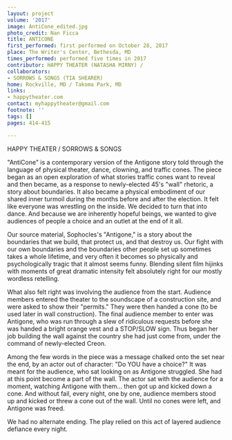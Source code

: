 ```yaml
---
layout: project
volume: '2017'
image: AntiCone_edited.jpg
photo_credit: Nan Ficca
title: ANTICONE
first_performed: first performed on October 28, 2017
place: The Writer's Center, Bethesda, MD
times_performed: performed five times in 2017
contributor: HAPPY THEATER (NATASHA MIRNY) /
collaborators:
- SORROWS & SONGS (TIA SHEARER)
home: Rockville, MD / Takoma Park, MD
links:
- happytheater.com
contact: myhappytheater@gmail.com
footnote: ''
tags: []
pages: 414-415

---
```


HAPPY THEATER / SORROWS & SONGS

"AntiCone" is a contemporary version of the Antigone story told through the language of physical theater, dance, clowning, and traffic cones. The piece began as an open exploration of what stories traffic cones want to reveal and then became, as a response to newly-elected 45's "wall" rhetoric, a story about boundaries. It also became a physical embodiment of our shared inner turmoil during the months before and after the election. It felt like everyone was wrestling on the inside. We decided to turn that into dance. And because we are inherently hopeful beings, we wanted to give audiences of people a choice and an outlet at the end of it all.

Our source material, Sophocles's "Antigone," is a story about the boundaries that we build, that protect us, and that destroy us. Our fight with our own boundaries and the boundaries other people set up sometimes takes a whole lifetime, and very often it becomes so physically and psychologically tragic that it almost seems funny. Blending silent film hijinks with moments of great dramatic intensity felt absolutely right for our mostly wordless retelling.

What also felt right was involving the audience from the start. Audience members entered the theater to the soundscape of a construction site, and were asked to show their "permits." They were then handed a cone (to be used later in wall construction). The final audience member to enter was Antigone, who was run through a slew of ridiculous requests before she was handed a bright orange vest and a STOP/SLOW sign. Thus began her job building the wall against the country she had just come from, under the command of newly-elected Creon.

Among the few words in the piece was a message chalked onto the set near the end, by an actor out of character: "Do YOU have a choice?" It was meant for the audience, who sat looking on as Antigone struggled. She had at this point become a part of the wall. The actor sat with the audience for a moment, watching Antigone with them… then got up and kicked down a cone. And without fail, every night, one by one, audience members stood up and kicked or threw a cone out of the wall. Until no cones were left, and Antigone was freed.

We had no alternate ending. The play relied on this act of layered audience defiance every night.
